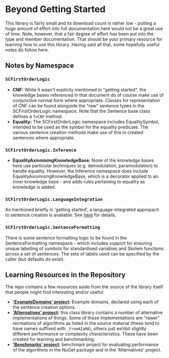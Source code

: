 ﻿# Beyond Getting Started

This library is fairly small and its download count is rather low - putting a huge amount of effort into full documentation here would not be a great use of time.
Note, however, that a fair degree of effort *has* been put into the type and member documentation. That should be your primary resource for learning how to use this library.
Having said all that, some hopefully useful notes do follow here.

## Notes by Namespace

### `SCFirstOrderLogic`

* **CNF:** While it wasn't explicity mentioned in "getting started", the knowledge bases referenced in that document do of course make use of conjunctive normal form where appropriate.
  Classes for representation of CNF can be found alongside the "raw" sentence types in the SCFirstOrderLogic namespace.
  Note that the Sentence base class defines a `ToCNF` method.
* **Equality:** The SCFirstOrderLogic namespace includes EqualitySymbol, intended to be used as the symbol for the equality predicate.
  The various sentence creation methods make use of this in created sentences where appropriate.

### `SCFirstOrderLogic.Inference`

* **EqualityAxiomisingKnowledgeBase:** None of the knowledge bases here use particular techniques (e.g. demodulation, paramodulation) to handle equality.
  However, the Inference namespace does include EqualityAxiomisingKnowledgeBase, which is a decorator applied to an inner knowledge base - and adds rules pertaining to equality as knowledge is added.

### `SCFirstOrderLogic.LanguageIntegration`

As mentioned briefly in 'getting started', a language-integrated appropach to sentence creation is available. See [here](beyond-getting-started/language-integration.md) for details.

### `SCFirstOrderLogic.SentenceFormatting`

There is some sentence formatting logic to be found in the SentenceFormatting namespace - which includes support for ensuring unique labelling of symbols for standardised variables and Skolem functions across a set of sentences.
The sets of labels used can be specified by the caller (but defaults do exist).

## Learning Resources in the Repository

The repo contains a few resources aside from the source of the library itself that people might find interesting and/or useful:

* **['ExampleDomains' project](https://github.com/sdcondon/SCFirstOrderLogic/tree/main/src/SCFirstOrderLogic.ExampleDomains):** Example domains, declared using each of the sentence creation options.
* **['Alternatives' project](https://github.com/sdcondon/SCFirstOrderLogic/tree/main/src/SCFirstOrderLogic.Alternatives):** this class library contains a number of alternative implementations of things.
  Some of these implementations are "rawer" recreations of algorithms as listed in the source material (these tend to have names suffixed with `_FromAIaMA`), others just exhibit slightly different performance or complexity characteristics.
  These have been created for learning and benchmarking.
* **['Benchmarks' project](https://github.com/sdcondon/SCFirstOrderLogic/tree/main/src/SCFirstOrderLogic.Benchmarks):** benchmark project for evaluating performance of the algorithms in the NuGet package and in the 'Alternatives' project.
